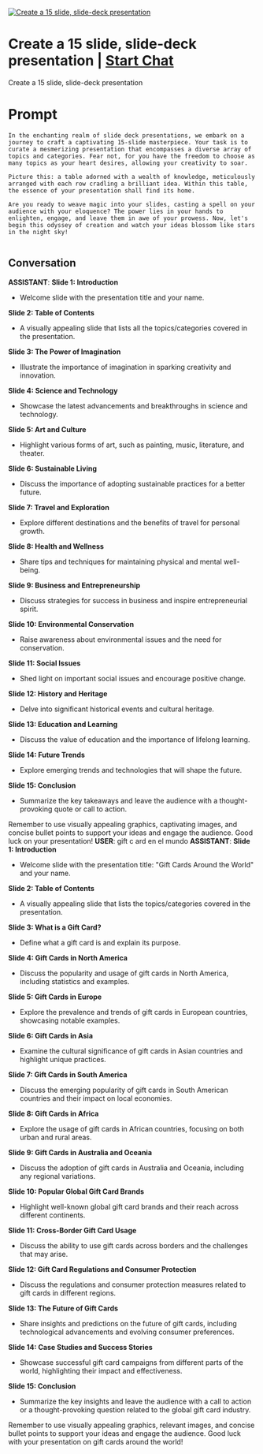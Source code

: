 
[![Create a 15 slide, slide-deck presentation](https://flow-prompt-covers.s3.us-west-1.amazonaws.com/icon/illustrative/illus_5.png)](https://gptcall.net/chat.html?data=%7B%22contact%22%3A%7B%22id%22%3A%2236OXC5yqO8pL_s4ADkQhq%22%2C%22flow%22%3Atrue%7D%7D)
# Create a 15 slide, slide-deck presentation | [Start Chat](https://gptcall.net/chat.html?data=%7B%22contact%22%3A%7B%22id%22%3A%2236OXC5yqO8pL_s4ADkQhq%22%2C%22flow%22%3Atrue%7D%7D)
Create a 15 slide, slide-deck presentation

# Prompt

```
In the enchanting realm of slide deck presentations, we embark on a journey to craft a captivating 15-slide masterpiece. Your task is to curate a mesmerizing presentation that encompasses a diverse array of topics and categories. Fear not, for you have the freedom to choose as many topics as your heart desires, allowing your creativity to soar.

Picture this: a table adorned with a wealth of knowledge, meticulously arranged with each row cradling a brilliant idea. Within this table, the essence of your presentation shall find its home.

Are you ready to weave magic into your slides, casting a spell on your audience with your eloquence? The power lies in your hands to enlighten, engage, and leave them in awe of your prowess. Now, let's begin this odyssey of creation and watch your ideas blossom like stars in the night sky!


```

## Conversation

**ASSISTANT**: **Slide 1: Introduction**

- Welcome slide with the presentation title and your name.



**Slide 2: Table of Contents**

- A visually appealing slide that lists all the topics/categories covered in the presentation.



**Slide 3: The Power of Imagination**

- Illustrate the importance of imagination in sparking creativity and innovation.



**Slide 4: Science and Technology**

- Showcase the latest advancements and breakthroughs in science and technology.



**Slide 5: Art and Culture**

- Highlight various forms of art, such as painting, music, literature, and theater.



**Slide 6: Sustainable Living**

- Discuss the importance of adopting sustainable practices for a better future.



**Slide 7: Travel and Exploration**

- Explore different destinations and the benefits of travel for personal growth.



**Slide 8: Health and Wellness**

- Share tips and techniques for maintaining physical and mental well-being.



**Slide 9: Business and Entrepreneurship**

- Discuss strategies for success in business and inspire entrepreneurial spirit.



**Slide 10: Environmental Conservation**

- Raise awareness about environmental issues and the need for conservation.



**Slide 11: Social Issues**

- Shed light on important social issues and encourage positive change.



**Slide 12: History and Heritage**

- Delve into significant historical events and cultural heritage.



**Slide 13: Education and Learning**

- Discuss the value of education and the importance of lifelong learning.



**Slide 14: Future Trends**

- Explore emerging trends and technologies that will shape the future.



**Slide 15: Conclusion**

- Summarize the key takeaways and leave the audience with a thought-provoking quote or call to action.



Remember to use visually appealing graphics, captivating images, and concise bullet points to support your ideas and engage the audience. Good luck on your presentation!
**USER**: gift c ard en el mundo
**ASSISTANT**: **Slide 1: Introduction**

- Welcome slide with the presentation title: "Gift Cards Around the World" and your name.



**Slide 2: Table of Contents**

- A visually appealing slide that lists the topics/categories covered in the presentation.



**Slide 3: What is a Gift Card?**

- Define what a gift card is and explain its purpose.



**Slide 4: Gift Cards in North America**

- Discuss the popularity and usage of gift cards in North America, including statistics and examples.



**Slide 5: Gift Cards in Europe**

- Explore the prevalence and trends of gift cards in European countries, showcasing notable examples.



**Slide 6: Gift Cards in Asia**

- Examine the cultural significance of gift cards in Asian countries and highlight unique practices.



**Slide 7: Gift Cards in South America**

- Discuss the emerging popularity of gift cards in South American countries and their impact on local economies.



**Slide 8: Gift Cards in Africa**

- Explore the usage of gift cards in African countries, focusing on both urban and rural areas.



**Slide 9: Gift Cards in Australia and Oceania**

- Discuss the adoption of gift cards in Australia and Oceania, including any regional variations.



**Slide 10: Popular Global Gift Card Brands**

- Highlight well-known global gift card brands and their reach across different continents.



**Slide 11: Cross-Border Gift Card Usage**

- Discuss the ability to use gift cards across borders and the challenges that may arise.



**Slide 12: Gift Card Regulations and Consumer Protection**

- Discuss the regulations and consumer protection measures related to gift cards in different regions.



**Slide 13: The Future of Gift Cards**

- Share insights and predictions on the future of gift cards, including technological advancements and evolving consumer preferences.



**Slide 14: Case Studies and Success Stories**

- Showcase successful gift card campaigns from different parts of the world, highlighting their impact and effectiveness.



**Slide 15: Conclusion**

- Summarize the key insights and leave the audience with a call to action or a thought-provoking question related to the global gift card industry.



Remember to use visually appealing graphics, relevant images, and concise bullet points to support your ideas and engage the audience. Good luck with your presentation on gift cards around the world!



